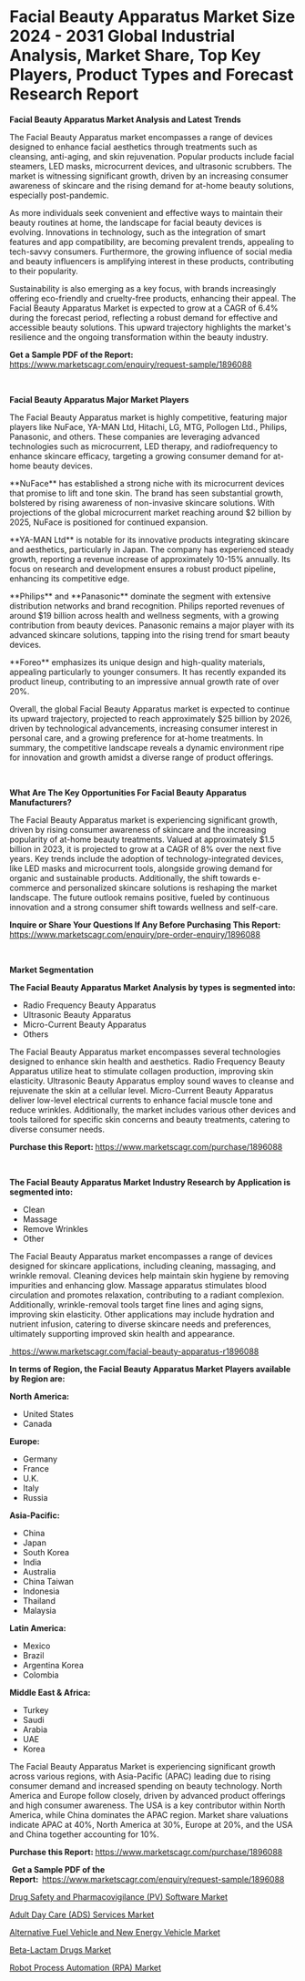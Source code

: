 <p><h1>Facial Beauty Apparatus Market Size 2024 - 2031 Global Industrial Analysis, Market Share, Top Key Players, Product Types and Forecast Research Report</h1></p><p><strong>Facial Beauty Apparatus Market Analysis and Latest Trends</strong></p>
<p><p>The Facial Beauty Apparatus market encompasses a range of devices designed to enhance facial aesthetics through treatments such as cleansing, anti-aging, and skin rejuvenation. Popular products include facial steamers, LED masks, microcurrent devices, and ultrasonic scrubbers. The market is witnessing significant growth, driven by an increasing consumer awareness of skincare and the rising demand for at-home beauty solutions, especially post-pandemic.</p><p>As more individuals seek convenient and effective ways to maintain their beauty routines at home, the landscape for facial beauty devices is evolving. Innovations in technology, such as the integration of smart features and app compatibility, are becoming prevalent trends, appealing to tech-savvy consumers. Furthermore, the growing influence of social media and beauty influencers is amplifying interest in these products, contributing to their popularity. </p><p>Sustainability is also emerging as a key focus, with brands increasingly offering eco-friendly and cruelty-free products, enhancing their appeal. The Facial Beauty Apparatus Market is expected to grow at a CAGR of 6.4% during the forecast period, reflecting a robust demand for effective and accessible beauty solutions. This upward trajectory highlights the market's resilience and the ongoing transformation within the beauty industry.</p></p>
<p><strong>Get a Sample PDF of the Report:&nbsp;</strong> <a href="https://www.marketscagr.com/enquiry/request-sample/1896088?utm_campaign=1126&utm_medium=2&utm_source=Github&utm_content=ia&utm_term=24102024&utm_id=facial-beauty-apparatus">https://www.marketscagr.com/enquiry/request-sample/1896088</a></p>
<p>&nbsp;</p>
<p><strong>Facial Beauty Apparatus Major Market Players</strong></p>
<p><p>The Facial Beauty Apparatus market is highly competitive, featuring major players like NuFace, YA-MAN Ltd, Hitachi, LG, MTG, Pollogen Ltd., Philips, Panasonic, and others. These companies are leveraging advanced technologies such as microcurrent, LED therapy, and radiofrequency to enhance skincare efficacy, targeting a growing consumer demand for at-home beauty devices.</p><p>**NuFace** has established a strong niche with its microcurrent devices that promise to lift and tone skin. The brand has seen substantial growth, bolstered by rising awareness of non-invasive skincare solutions. With projections of the global microcurrent market reaching around $2 billion by 2025, NuFace is positioned for continued expansion.</p><p>**YA-MAN Ltd** is notable for its innovative products integrating skincare and aesthetics, particularly in Japan. The company has experienced steady growth, reporting a revenue increase of approximately 10-15% annually. Its focus on research and development ensures a robust product pipeline, enhancing its competitive edge.</p><p>**Philips** and **Panasonic** dominate the segment with extensive distribution networks and brand recognition. Philips reported revenues of around $19 billion across health and wellness segments, with a growing contribution from beauty devices. Panasonic remains a major player with its advanced skincare solutions, tapping into the rising trend for smart beauty devices.</p><p>**Foreo** emphasizes its unique design and high-quality materials, appealing particularly to younger consumers. It has recently expanded its product lineup, contributing to an impressive annual growth rate of over 20%.</p><p>Overall, the global Facial Beauty Apparatus market is expected to continue its upward trajectory, projected to reach approximately $25 billion by 2026, driven by technological advancements, increasing consumer interest in personal care, and a growing preference for at-home treatments. In summary, the competitive landscape reveals a dynamic environment ripe for innovation and growth amidst a diverse range of product offerings.</p></p>
<p>&nbsp;</p>
<p><strong>What Are The Key Opportunities For Facial Beauty Apparatus Manufacturers?</strong></p>
<p><p>The Facial Beauty Apparatus market is experiencing significant growth, driven by rising consumer awareness of skincare and the increasing popularity of at-home beauty treatments. Valued at approximately $1.5 billion in 2023, it is projected to grow at a CAGR of 8% over the next five years. Key trends include the adoption of technology-integrated devices, like LED masks and microcurrent tools, alongside growing demand for organic and sustainable products. Additionally, the shift towards e-commerce and personalized skincare solutions is reshaping the market landscape. The future outlook remains positive, fueled by continuous innovation and a strong consumer shift towards wellness and self-care.</p></p>
<p><strong>Inquire or Share Your Questions If Any Before Purchasing This Report:</strong> <a href="https://www.marketscagr.com/enquiry/pre-order-enquiry/1896088?utm_campaign=1126&utm_medium=2&utm_source=Github&utm_content=ia&utm_term=24102024&utm_id=facial-beauty-apparatus">https://www.marketscagr.com/enquiry/pre-order-enquiry/1896088</a></p>
<p>&nbsp;</p>
<p><strong>Market Segmentation</strong></p>
<p><strong>The Facial Beauty Apparatus Market Analysis by types is segmented into:</strong></p>
<p><ul><li>Radio Frequency Beauty Apparatus</li><li>Ultrasonic Beauty Apparatus</li><li>Micro-Current Beauty Apparatus</li><li>Others</li></ul></p>
<p><p>The Facial Beauty Apparatus market encompasses several technologies designed to enhance skin health and aesthetics. Radio Frequency Beauty Apparatus utilize heat to stimulate collagen production, improving skin elasticity. Ultrasonic Beauty Apparatus employ sound waves to cleanse and rejuvenate the skin at a cellular level. Micro-Current Beauty Apparatus deliver low-level electrical currents to enhance facial muscle tone and reduce wrinkles. Additionally, the market includes various other devices and tools tailored for specific skin concerns and beauty treatments, catering to diverse consumer needs.</p></p>
<p><strong>Purchase this Report:&nbsp;</strong><a href="https://www.marketscagr.com/purchase/1896088?utm_campaign=1126&utm_medium=2&utm_source=Github&utm_content=ia&utm_term=24102024&utm_id=facial-beauty-apparatus">https://www.marketscagr.com/purchase/1896088</a></p>
<p>&nbsp;</p>
<p><strong>The Facial Beauty Apparatus Market Industry Research by Application is segmented into:</strong></p>
<p><ul><li>Clean</li><li>Massage</li><li>Remove Wrinkles</li><li>Other</li></ul></p>
<p><p>The Facial Beauty Apparatus market encompasses a range of devices designed for skincare applications, including cleaning, massaging, and wrinkle removal. Cleaning devices help maintain skin hygiene by removing impurities and enhancing glow. Massage apparatus stimulates blood circulation and promotes relaxation, contributing to a radiant complexion. Additionally, wrinkle-removal tools target fine lines and aging signs, improving skin elasticity. Other applications may include hydration and nutrient infusion, catering to diverse skincare needs and preferences, ultimately supporting improved skin health and appearance.</p></p>
<p><a href="https://www.marketscagr.com/facial-beauty-apparatus-r1896088?utm_campaign=1126&utm_medium=2&utm_source=Github&utm_content=ia&utm_term=24102024&utm_id=facial-beauty-apparatus">&nbsp;https://www.marketscagr.com/facial-beauty-apparatus-r1896088</a></p>
<p><strong>In terms of Region, the Facial Beauty Apparatus Market Players available by Region are:</strong></p>
<p>
    <p> <strong> North America: </strong>
        <ul>
            <li>United States</li>
            <li>Canada</li>
        </ul>
        </p> 
    <p> <strong> Europe: </strong>
        <ul>
            <li>Germany</li>
            <li>France</li>
            <li>U.K.</li>
            <li>Italy</li>
            <li>Russia</li>
        </ul>
        </p> 
    <p> <strong> Asia-Pacific: </strong>
        <ul>
            <li>China</li>
            <li>Japan</li>
            <li>South Korea</li>
            <li>India</li>
            <li>Australia</li>
            <li>China Taiwan</li>
            <li>Indonesia</li>
            <li>Thailand</li>
            <li>Malaysia</li>
        </ul>
        </p> 
    <p> <strong> Latin America: </strong>
        <ul>
            <li>Mexico</li>
            <li>Brazil</li>
            <li>Argentina Korea</li>
            <li>Colombia</li>
        </ul>
        </p> 
    <p> <strong> Middle East & Africa: </strong>
        <ul>
            <li>Turkey</li>
            <li>Saudi</li>
            <li>Arabia</li>
            <li>UAE</li>
            <li>Korea</li>
        </ul>
    </p>
    </p>
<p><p>The Facial Beauty Apparatus Market is experiencing significant growth across various regions, with Asia-Pacific (APAC) leading due to rising consumer demand and increased spending on beauty technology. North America and Europe follow closely, driven by advanced product offerings and high consumer awareness. The USA is a key contributor within North America, while China dominates the APAC region. Market share valuations indicate APAC at 40%, North America at 30%, Europe at 20%, and the USA and China together accounting for 10%.</p></p>
<p><strong>Purchase this Report: </strong><a href="https://www.marketscagr.com/purchase/1896088?utm_campaign=1126&utm_medium=2&utm_source=Github&utm_content=ia&utm_term=24102024&utm_id=facial-beauty-apparatus">https://www.marketscagr.com/purchase/1896088</a></p>
<p>&nbsp;<strong>Get a Sample PDF of the Report:&nbsp;&nbsp;</strong><a href="https://www.marketscagr.com/enquiry/request-sample/1896088?utm_campaign=1126&utm_medium=2&utm_source=Github&utm_content=ia&utm_term=24102024&utm_id=facial-beauty-apparatus">https://www.marketscagr.com/enquiry/request-sample/1896088</a></p>
<p><strong></strong></p>
<p><p><a href="https://www.linkedin.com/pulse/drug-safety-pharmacovigilance-pv-software-market-research-report-hifbc?utm_campaign=1126&utm_medium=2&utm_source=Github&utm_content=ia&utm_term=24102024&utm_id=facial-beauty-apparatus">Drug Safety and Pharmacovigilance (PV) Software Market</a></p><p><a href="https://www.linkedin.com/pulse/adult-day-care-ads-services-market-maturity-analysis-k0qhc?utm_campaign=1126&utm_medium=2&utm_source=Github&utm_content=ia&utm_term=24102024&utm_id=facial-beauty-apparatus">Adult Day Care (ADS) Services Market</a></p><p><a href="https://github.com/gdfhhhj/Market-Research-Report-List-6/blob/main/alternative-fuel-vehicle-and-new-energy-vehicle-market.md?utm_campaign=1126&utm_medium=2&utm_source=Github&utm_content=ia&utm_term=24102024&utm_id=facial-beauty-apparatus">Alternative Fuel Vehicle and New Energy Vehicle Market</a></p><p><a href="https://www.linkedin.com/pulse/global-beta-lactam-drugs-market-focus-application-end-use-av8sc?utm_campaign=1126&utm_medium=2&utm_source=Github&utm_content=ia&utm_term=24102024&utm_id=facial-beauty-apparatus">Beta-Lactam Drugs Market</a></p><p><a href="https://www.linkedin.com/pulse/consumer-behavior-shifts-robot-process-automation-rpa-market-demand-gs3ac?utm_campaign=1126&utm_medium=2&utm_source=Github&utm_content=ia&utm_term=24102024&utm_id=facial-beauty-apparatus">Robot Process Automation (RPA) Market</a></p></p>